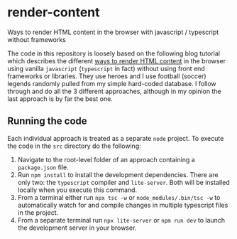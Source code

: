 # render-content
Ways to render HTML content in the browser with javascript / typescript without frameworks

The code in this repository is loosely based on the following blog tutorial which describes the different [ways to render HTML content](https://johnpapa.net/render-html-2/) in the browser using vanilla `javascript` (`typescript` in fact) without using front end frameworks or libraries. They use heroes and I use football (soccer) legends randomly pulled from my simple hard-coded database. I follow through and do all the 3 different approaches, although in my opinion the last approach is by far the best one.

## Running the code

Each individual approach is treated as a separate `node` project. To execute the code in the `src` directory do the following:

1. Navigate to the root-level folder of an approach containing a `package.json` file.
2. Run ```npm install``` to install the development dependencies. There are only two: the `typescript` compiler and `lite-server`. Both will be installed locally when you execute this command.
3. From a terminal either run ```npx tsc -w``` or ```node_modules/.bin/tsc -w``` to automatically watch for and compile changes in multiple typescript files in the project.
4. From a separate terminal run ```npx lite-server``` or ```npm run dev``` to launch the development server in your browser.
